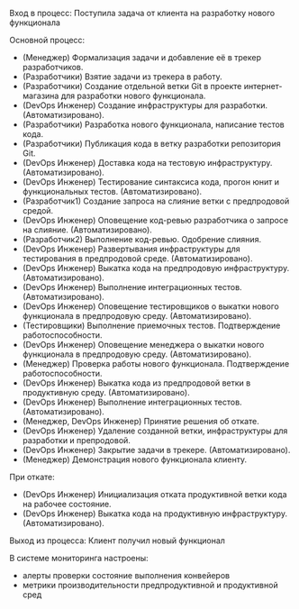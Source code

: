 Вход в процесс: Поступила задача от клиента на разработку нового функционала

Основной процесс:
- (Менеджер) Формализация задачи и добавление её в трекер разработчиков.
- (Разработчики) Взятие задачи из трекера в работу.
- (Разработчики) Создание отдельной ветки Git в проекте интернет-магазина для разработки нового функционала.
- (DevOps Инженер) Создание инфраструктуры для разработки. (Автоматизировано).
- (Разработчики) Разработка нового функционала, написание тестов кода.
- (Разработчики) Публикация кода в ветку разработки репозитория Git.
- (DevOps Инженер) Доставка кода на тестовую инфраструктуру. (Автоматизировано).
- (DevOps Инженер) Тестирование синтаксиса кода, прогон юнит и функциональных тестов. (Автоматизировано).
- (Разработчик1) Создание запроса на слияние ветки с предпродовой средой.
- (DevOps Инженер) Оповещение код-ревью разработчика о запросе на слияние. (Автоматизировано).
- (Разработчик2) Выполнение код-ревью. Одобрение слияния.
- (DevOps Инженер) Развертывания инфраструктуры для тестирования в предпродовой среде. (Автоматизировано).
- (DevOps Инженер) Выкатка кода на предпродовую инфраструктуру. (Автоматизировано).
- (DevOps Инженер) Выполнение интеграционных тестов. (Автоматизировано).
- (DevOps Инженер) Оповещение тестировщиков о выкатки нового функционала в предпродовую среду. (Автоматизировано).
- (Тестировщики) Выполнение приемочных тестов. Подтверждение работоспособности.
- (DevOps Инженер) Оповещение менеджера о выкатки нового функционала в предпродовую среду. (Автоматизировано).
- (Менеджер) Проверка работы нового функционала. Подтверждение работоспособности.
- (DevOps Инженер) Выкатка кода из предпродовой ветки в продуктивную среду. (Автоматизировано).
- (DevOps Инженер) Выполнение интеграционных тестов. (Автоматизировано).
- (Менеджер, DevOps Инженер) Принятие решения об откате. 
- (DevOps Инженер) Удаление созданной ветки, инфраструктуры для разработки и препродовой.
- (DevOps Инженер) Закрытие задачи в трекере. (Автоматизировано).
- (Менеджер) Демонстрация нового функционала клиенту.

При откате:
- (DevOps Инженер) Инициализация отката продуктивной ветки кода на рабочее состояние.
- (DevOps Инженер) Выкатка кода на продуктивную инфраструктуру. (Автоматизировано).

Выход из процесса: Клиент получил новый функционал

В системе мониторинга настроены:
- алерты проверки состояние выполнения конвейеров
- метрики производительности предпродуктивной и продуктивной сред